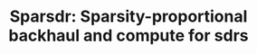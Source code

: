 ---
layout: publication
title: 'Sparsdr: Sparsity-proportional backhaul and compute for sdrs'
short_title: 'Sparsdr: Sparsity-proportional backhaul and compute for sdrs'
authors: M Khazraee, Y Guddeti, S Crow, AC Snoeren, K Levchenko, D Bharadia, A Schulman,
conference: ACM Mobisys 2019 -- Acceptance rate 22 (39 papers accepted out of 172
  submitted)
confurl: https://doi.org/10.1145/2486001
paper: /files/papers/sparsdr.pdf
excerpt: '5 cites: https://scholar.google.com/scholar?oi=bibs\&amp;hl=en\&amp;cites=17100681048462830739'
tags: Uncategorized
---